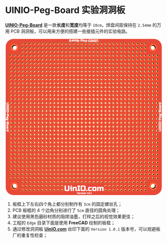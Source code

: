 # UINIO-Peg-Board 实验洞洞板

[**UINIO-Peg-Board**](https://gitee.com/uinika/UINIO-Peg-Board) 是一款**长度**和**宽度**均等于 `10cm`，焊盘间距保持在 `2.54mm` 的万用 PCB 洞洞板，可以用来方便的搭建一些接插元件的实验电路。

![](./Images/PCB-3D-1.png)

1. 板框上下左右四个角上都分别制作有 `3cm` 的固定螺丝孔；
2. PCB 板框的 4 个边角分别进行了 `5cm` 直径的圆角处理；
3. 建议使用黑色磨砂材质的阻焊油墨，打样之后的视觉效果更佳；
4. 工程的 `Edge` 目录下面是使用 **FreeCAD** 绘制的板框；
5. 通过修改洞洞板 [**UinIO.com**](www.uinio.com) 丝印下面的 `Version 1.0.1` 版本号，可以规避板厂的重复性检查；
